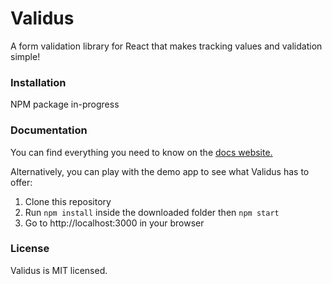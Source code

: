 # Validus
A form validation library for React that makes tracking values and validation simple!

### Installation
NPM package in-progress

### Documentation
You can find everything you need to know on the [docs website.](https://ckoukoutchos.github.io/Validus/)

Alternatively, you can play with the demo app to see what Validus has to offer:
1. Clone this repository
2. Run `npm install` inside the downloaded folder then `npm start`
3. Go to http://localhost:3000 in your browser

### License
Validus is MIT licensed.
